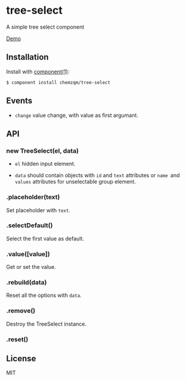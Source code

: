 # tree-select

  A simple tree select component

  [Demo](http://chemzqm.github.io/tree-select/index.html)

## Installation

  Install with [component(1)](http://component.io):

    $ component install chemzqm/tree-select

## Events

* `change` value change, with value as first argumant.

## API

### new TreeSelect(el, data)

* `el` hidden input element.

* `data` should contain objects with `id` and `text` attributes or `name `and `values` attributes for unselectable group element.

### .placeholder(text)

Set placeholder with `text`.

### .selectDefault()

Select the first value as default.

### .value([value])

Get or set the value.

### .rebuild(data)

Reset all the options with `data`.

### .remove()

Destroy the TreeSelect instance.

### .reset()

## License

  MIT

